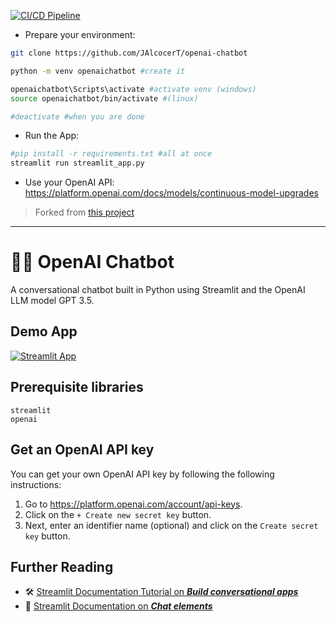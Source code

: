 [![CI/CD Pipeline](https://github.com/JAlcocerT/openai-chatbot/actions/workflows/GH_Actions_CICD.yml/badge.svg)](https://github.com/JAlcocerT/openai-chatbot/actions/workflows/GH_Actions_CICD.yml)

* Prepare your environment:

```sh
git clone https://github.com/JAlcocerT/openai-chatbot

python -m venv openaichatbot #create it

openaichatbot\Scripts\activate #activate venv (windows)
source openaichatbot/bin/activate #(linux)

#deactivate #when you are done
```

* Run the App:

```sh
#pip install -r requirements.txt #all at once
streamlit run streamlit_app.py
```

* Use your OpenAI API: https://platform.openai.com/docs/models/continuous-model-upgrades

> Forked from [this project](https://github.com/dataprofessor/openai-chatbot)
---

# 🤖💬 OpenAI Chatbot

A conversational chatbot built in Python using Streamlit and the OpenAI LLM model GPT 3.5.

## Demo App

[![Streamlit App](https://static.streamlit.io/badges/streamlit_badge_black_white.svg)](https://openai-chatbot.streamlit.app/)

## Prerequisite libraries

```
streamlit
openai
```

## Get an OpenAI API key

You can get your own OpenAI API key by following the following instructions:
1. Go to https://platform.openai.com/account/api-keys.
2. Click on the `+ Create new secret key` button.
3. Next, enter an identifier name (optional) and click on the `Create secret key` button.

## Further Reading

- 🛠️ [Streamlit Documentation Tutorial on _**Build conversational apps**_](https://docs.streamlit.io/knowledge-base/tutorials/build-conversational-apps)
- 📖 [Streamlit Documentation on _**Chat elements**_](https://docs.streamlit.io/library/api-reference/chat)
